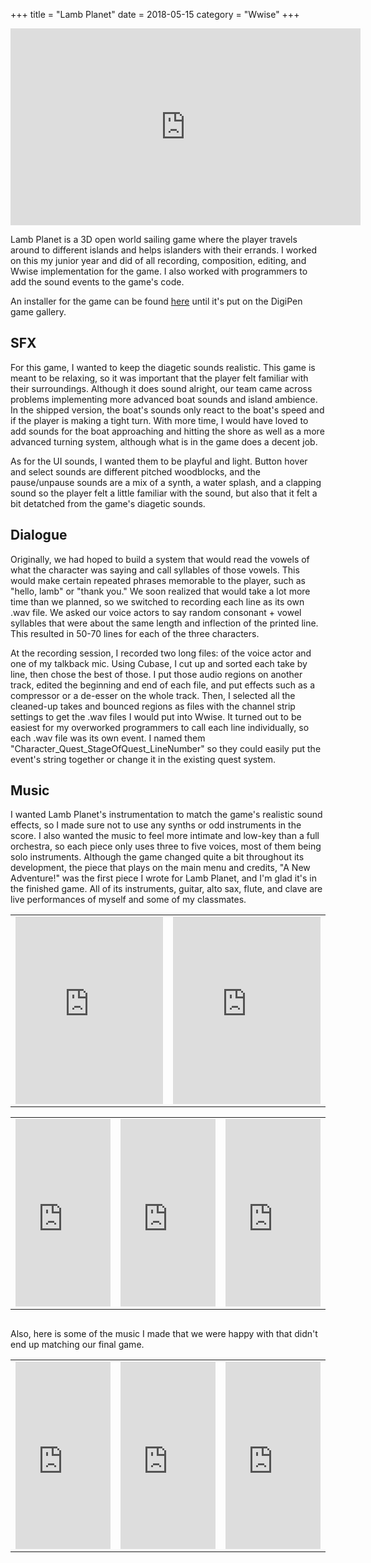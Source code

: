 +++
title = "Lamb Planet"
date = 2018-05-15
category = "Wwise"
+++

<div style="text-align:center;"><iframe width="560" height="315" src="https://www.youtube.com/embed/iTt_W-mqirY" frameborder="0" allow="autoplay; encrypted-media" allowfullscreen></iframe></div>

Lamb Planet is a 3D open world sailing game where the player travels around to different islands and helps islanders with their errands.  I worked on this my junior year and did of all recording, composition, editing, and Wwise implementation for the game.  I also worked with programmers to add the sound events to the game's code.

An installer for the game can be found [here](https://drive.google.com/open?id=1tZ_7azM27iJO0Z6yoJQCFvtSM3WqceJ-) until it's put on the DigiPen game gallery.

## SFX

For this game, I wanted to keep the diagetic sounds realistic.  This game is meant to be relaxing, so it was important that the player felt familiar with their surroundings.  Although it does sound alright, our team came across problems implementing more advanced boat sounds and island ambience.  In the shipped version, the boat's sounds only react to the boat's speed and if the player is making a tight turn.  With more time, I would have loved to add sounds for the boat approaching and hitting the shore as well as a more advanced turning system, although what is in the game does a decent job.

As for the UI sounds, I wanted them to be playful and light.  Button hover and select sounds are different pitched woodblocks, and the pause/unpause sounds are a mix of a synth, a water splash, and a clapping sound so the player felt a little familiar with the sound, but also that it felt a bit detatched from the game's diagetic sounds.

## Dialogue

Originally, we had hoped to build a system that would read the vowels of what the character was saying and call syllables of those vowels.  This would make certain repeated phrases memorable to the player, such as "hello, lamb" or "thank you."  We soon realized that would take a lot more time than we planned, so we switched to recording each line as its own .wav file.  We asked our voice actors to say random consonant + vowel syllables that were about the same length and inflection of the printed line.  This resulted in 50-70 lines for each of the three characters.

At the recording session, I recorded two long files: of the voice actor and one of my talkback mic.  Using Cubase, I cut up and sorted each take by line, then chose the best of those.  I put those audio regions on another track, edited the beginning and end of each file, and put effects such as a compressor or a de-esser on the whole track.  Then, I selected all the cleaned-up takes and bounced regions as files with the channel strip settings to get the .wav files I would put into Wwise. It turned out to be easiest for my overworked programmers to call each line individually, so each .wav file was its own event.  I named them "Character_Quest_StageOfQuest_LineNumber" so they could easily put the event's string together or change it in the existing quest system. 

## Music

I wanted Lamb Planet's instrumentation to match the game's realistic sound effects, so I made sure not to use any synths or odd instruments in the score.  I also wanted the music to feel more intimate and low-key than a full orchestra, so each piece only uses three to five voices, most of them being solo instruments.  Although the game changed quite a bit throughout its development, the piece that plays on the main menu and credits, "A New Adventure!" was the first piece I wrote for Lamb Planet, and I'm glad it's in the finished game.  All of its instruments, guitar, alto sax, flute, and clave are live performances of myself and some of my classmates.

<table>
<td>
<div class="soundcloud-responsive">
<iframe width="100%" height="300" scrolling="no" frameborder="no" allow="autoplay" src="https://w.soundcloud.com/player/?url=https%3A//api.soundcloud.com/tracks/445764510&color=%2340c4ff&auto_play=false&hide_related=false&show_comments=true&show_user=true&show_reposts=false&show_teaser=true&visual=true"></iframe>
</div>
</td>
<td>
<div class="soundcloud-responsive">
<iframe width="100%" height="300" scrolling="no" frameborder="no" allow="autoplay" src="https://w.soundcloud.com/player/?url=https%3A//api.soundcloud.com/tracks/445766244&color=%2340c4ff&auto_play=false&hide_related=false&show_comments=true&show_user=true&show_reposts=false&show_teaser=true&visual=true"></iframe>
</div>
</td>
</table>

  

<table>
<td>
<div class="soundcloud-responsive">
<iframe width="100%" height="300" scrolling="no" frameborder="no" allow="autoplay" src="https://w.soundcloud.com/player/?url=https%3A//api.soundcloud.com/tracks/445766268&color=%2340c4ff&auto_play=false&hide_related=false&show_comments=true&show_user=true&show_reposts=false&show_teaser=true&visual=true"></iframe>
</div>
</td>
<td>
<div class="soundcloud-responsive">
<iframe width="100%" height="300" scrolling="no" frameborder="no" allow="autoplay" src="https://w.soundcloud.com/player/?url=https%3A//api.soundcloud.com/tracks/445766253&color=%2340c4ff&auto_play=false&hide_related=false&show_comments=true&show_user=true&show_reposts=false&show_teaser=true&visual=true"></iframe>
</div>
</td>
<td>
<div class="soundcloud-responsive">
<iframe width="100%" height="300" scrolling="no" frameborder="no" allow="autoplay" src="https://w.soundcloud.com/player/?url=https%3A//api.soundcloud.com/tracks/445766259&color=%2340c4ff&auto_play=false&hide_related=false&show_comments=true&show_user=true&show_reposts=false&show_teaser=true&visual=true"></iframe>
</div>
</td>
</table>

##  

Also, here is some of the music I made that we were happy with that didn't end up matching our final game.  

<table>
<td>
<div class="soundcloud-responsive">
<iframe width="100%" height="300" scrolling="no" frameborder="no" allow="autoplay" src="https://w.soundcloud.com/player/?url=https%3A//api.soundcloud.com/tracks/417337656&color=%2340c4ff&auto_play=false&hide_related=false&show_comments=true&show_user=true&show_reposts=false&show_teaser=true&visual=true"></iframe>
</div>
</td>
<td>
<div class="soundcloud-responsive">
<iframe width="100%" height="300" scrolling="no" frameborder="no" allow="autoplay" src="https://w.soundcloud.com/player/?url=https%3A//api.soundcloud.com/tracks/417328065&color=%2340c4ff&auto_play=false&hide_related=false&show_comments=true&show_user=true&show_reposts=false&show_teaser=true&visual=true"></iframe>
</div>
</td>
<td>
<div class="soundcloud-responsive">
<iframe width="100%" height="300" scrolling="no" frameborder="no" allow="autoplay" src="https://w.soundcloud.com/player/?url=https%3A//api.soundcloud.com/tracks/332718759&color=%2340c4ff&auto_play=false&hide_related=false&show_comments=true&show_user=true&show_reposts=false&show_teaser=true&visual=true"></iframe>
</div>
</td>
</table>